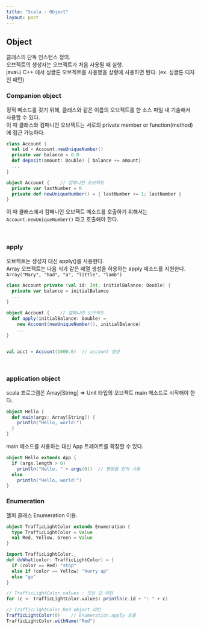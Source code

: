 ```yaml
---
title: "Scala - Object"
layout: post
---
```



## Object  

클래스의 단독 인스턴스 정의.  
오브젝트의 생성자는 오브젝트가 처음 사용될 때 실행.  
java나 C++ 에서 싱글톤 오브젝트를 사용했을 상황에 사용하면 된다. (ex. 싱글톤 디자인 패턴)  


### Companion object  

정적 메소드를 갖기 위해, 클래스와 같은 이름의 오브젝트를 한 소스 파일 내 기술해서 사용할 수 있다.  
이 때 클래스와 컴패니언 오브젝트는 서로의 private member or function(method)에 접근 가능하다.  

```scala
class Account {
  val id = Account.newUniqueNumber()
  private var balance = 0.0
  def deposit(amount: Double) { balance += amount}
  ...
}

object Account {    // 컴패니언 오브젝트
  private var lastNumber = 0
  private def newUniqueNumber() = { lastNumber += 1; lastNumber }
}
```  

이 때 클래스에서 컴패니언 오브젝트 메소드를 호출하기 위해서는 `Account.newUniqueNumber()` 라고 호출해야 한다.  


<br/>  

### apply  

오브젝트는 생성자 대신 apply()를 사용한다.  
Array 오브젝트는 다음 식과 같은 배열 생성을 허용하는 apply 메소드를 지원한다.  
`Array("Mary", "had", "a", "little", "lamb")`  

```scala
class Account private (val id: Int, initialBalance: Double) {
  private var balance = initialBalance
  ...
}

object Account {    // 컴패니언 오브젝트
  def apply(initialBalance: Double) =
    new Account(newUniqueNumber(), initialBalance)
    ...
}


val acct = Account(1000.0)  // account 생성
```  


<br/>

### application object  

scala 프로그램은 Array[String] => Unit 타입의 오브젝트 main 메소드로 시작해야 한다.  

```scala
object Hello {
  def main(args: Array[String]) {
    println("Hello, world!")
  }
}
```  


main 메소드를 사용하는 대신 App 트레이트를 확장할 수 있다.  

```scala
object Hello extends App {
  if (args.length > 0)
    println("Hello, " + args(0))  // 명령줄 인자 사용
  else
    println("Hello, world!")
}
```  


### Enumeration  

헬퍼 클래스 Enumeration 이용.  

```scala
object TrafficLightColor extends Enumeration {
  type TrafficLightColor = Value
  val Red, Yellow, Green = Value
}

import TrafficLightColor._
def doWhat(color: TrafficLightColor) = {
  if (color == Red) "stop"
  else if (color == Yellow) "hurry up"
  else "go"
}

// TrafficLightColor.values : 모든 값 리턴
for (c <- TrafficLightColor.values) println(c.id + ": " + c)

// TrafficLightColor.Red object 리턴  
TrafficLightColor(0)    // Enumeration.apply 호출
TrafficLightColor.withName("Red")
```  
